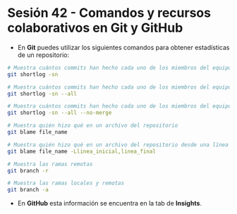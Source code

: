# Sesión 42 - Comandos y recursos colaborativos en Git y GitHub

* En **Git** puedes utilizar los siguientes comandos para obtener estadísticas de un repositorio:

``` bash
# Muestra cuántos commits han hecho cada uno de los miembros del equipo
git shortlog -sn

# Muestra cuántos commits han hecho cada uno de los miembros del equipo, contando hasta los que se han eliminado
git shortlog -sn --all

# Muestra cuántos commits han hecho cada uno de los miembros del equipo, contando hasta los que se han eliminado a excepción por los merges
git shortlog -sn --all --no-merge

# Muestra quién hizo qué en un archivo del repositorio
git blame file_name

# Muestra quién hizo qué en un archivo del repositorio desde una línea inicial hasta una línea final
git blame file_name -Llinea_inicial,linea_final

# Muestra las ramas remotas
git branch -r

# Muestra las ramas locales y remotas
git branch -a
```

* En **GitHub** esta información se encuentra en la tab de **Insights**.
